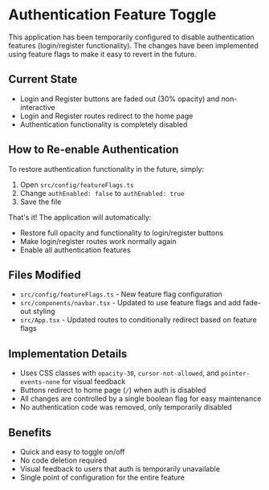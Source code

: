 # Authentication Feature Toggle

This application has been temporarily configured to disable authentication features (login/register functionality). The changes have been implemented using feature flags to make it easy to revert in the future.

## Current State
- Login and Register buttons are faded out (30% opacity) and non-interactive
- Login and Register routes redirect to the home page
- Authentication functionality is completely disabled

## How to Re-enable Authentication

To restore authentication functionality in the future, simply:

1. Open `src/config/featureFlags.ts`
2. Change `authEnabled: false` to `authEnabled: true`
3. Save the file

That's it! The application will automatically:
- Restore full opacity and functionality to login/register buttons
- Make login/register routes work normally again
- Enable all authentication features

## Files Modified
- `src/config/featureFlags.ts` - New feature flag configuration
- `src/components/navbar.tsx` - Updated to use feature flags and add fade-out styling
- `src/App.tsx` - Updated routes to conditionally redirect based on feature flags

## Implementation Details
- Uses CSS classes with `opacity-30`, `cursor-not-allowed`, and `pointer-events-none` for visual feedback
- Buttons redirect to home page (`/`) when auth is disabled
- All changes are controlled by a single boolean flag for easy maintenance
- No authentication code was removed, only temporarily disabled

## Benefits
- Quick and easy to toggle on/off
- No code deletion required
- Visual feedback to users that auth is temporarily unavailable
- Single point of configuration for the entire feature
